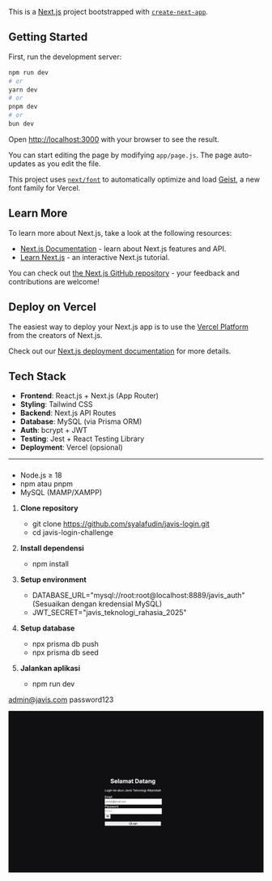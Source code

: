 This is a [Next.js](https://nextjs.org) project bootstrapped with [`create-next-app`](https://github.com/vercel/next.js/tree/canary/packages/create-next-app).

## Getting Started

First, run the development server:

```bash
npm run dev
# or
yarn dev
# or
pnpm dev
# or
bun dev
```

Open [http://localhost:3000](http://localhost:3000) with your browser to see the result.

You can start editing the page by modifying `app/page.js`. The page auto-updates as you edit the file.

This project uses [`next/font`](https://nextjs.org/docs/app/building-your-application/optimizing/fonts) to automatically optimize and load [Geist](https://vercel.com/font), a new font family for Vercel.

## Learn More

To learn more about Next.js, take a look at the following resources:

- [Next.js Documentation](https://nextjs.org/docs) - learn about Next.js features and API.
- [Learn Next.js](https://nextjs.org/learn) - an interactive Next.js tutorial.

You can check out [the Next.js GitHub repository](https://github.com/vercel/next.js) - your feedback and contributions are welcome!

## Deploy on Vercel

The easiest way to deploy your Next.js app is to use the [Vercel Platform](https://vercel.com/new?utm_medium=default-template&filter=next.js&utm_source=create-next-app&utm_campaign=create-next-app-readme) from the creators of Next.js.

Check out our [Next.js deployment documentation](https://nextjs.org/docs/app/building-your-application/deploying) for more details.


## Tech Stack

- **Frontend**: React.js + Next.js (App Router)
- **Styling**: Tailwind CSS
- **Backend**: Next.js API Routes
- **Database**: MySQL (via Prisma ORM)
- **Auth**: bcrypt + JWT
- **Testing**: Jest + React Testing Library
- **Deployment**: Vercel (opsional)

---

### 
- Node.js ≥ 18
- npm atau pnpm
- MySQL (MAMP/XAMPP)


1. **Clone repository**
   - git clone https://github.com/syalafudin/javis-login.git
   - cd javis-login-challenge

2. **Install dependensi**
   - npm install

3. **Setup environment**
   - DATABASE_URL="mysql://root:root@localhost:8889/javis_auth" (Sesuaikan dengan kredensial MySQL)
   - JWT_SECRET="javis_teknologi_rahasia_2025"

4. **Setup database**
   - npx prisma db push
   - npx prisma db seed

4. **Jalankan aplikasi**
   - npm run dev

admin@javis.com
password123

![Login Page (Desktop)](screenshots/login.png)